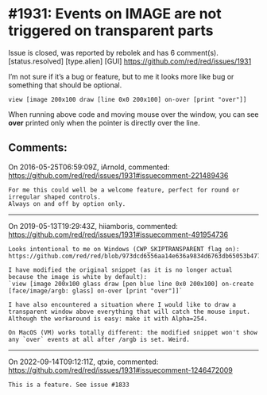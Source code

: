 
#1931: Events on IMAGE are not triggered on transparent parts
================================================================================
Issue is closed, was reported by rebolek and has 6 comment(s).
[status.resolved] [type.alien] [GUI]
<https://github.com/red/red/issues/1931>

I’m not sure if it’s a bug or feature, but to me it looks more like bug or something that should be optional.

```
view [image 200x100 draw [line 0x0 200x100] on-over [print "over"]]
```

When running above code and moving mouse over the window, you can see **over** printed only when the pointer is directly over the line.



Comments:
--------------------------------------------------------------------------------

On 2016-05-25T06:59:09Z, iArnold, commented:
<https://github.com/red/red/issues/1931#issuecomment-221489436>

    For me this could well be a welcome feature, perfect for round or irregular shaped controls. 
    Always on and off by option only.

--------------------------------------------------------------------------------

On 2019-05-13T19:29:43Z, hiiamboris, commented:
<https://github.com/red/red/issues/1931#issuecomment-491954736>

    Looks intentional to me on Windows (CWP_SKIPTRANSPARENT flag on):
    https://github.com/red/red/blob/973dcd6556aa14e636a9834d6763db65053b4778/modules/view/backends/windows/gui.reds#L254
    
    I have modified the original snippet (as it is no longer actual because the image is white by default):
    `view [image 200x100 glass draw [pen blue line 0x0 200x100] on-create [face/image/argb: glass] on-over [print "over"]]`
    
    I have also encountered a situation where I would like to draw a transparent window above everything that will catch the mouse input. Although the workaround is easy: make it with Alpha=254.
    
    On MacOS (VM) works totally different: the modified snippet won't show any `over` events at all after /argb is set. Weird.

--------------------------------------------------------------------------------

On 2022-09-14T09:12:11Z, qtxie, commented:
<https://github.com/red/red/issues/1931#issuecomment-1246472009>

    This is a feature. See issue #1833

